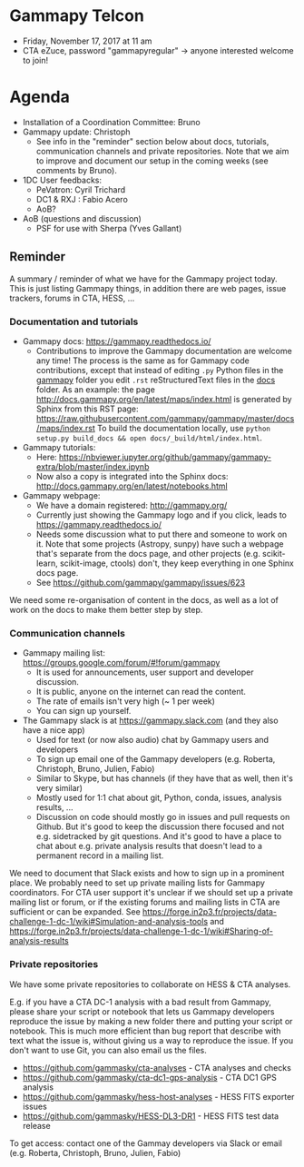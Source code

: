 # Gammapy Telcon

* Friday, November 17, 2017 at 11 am
* CTA eZuce, password "gammapyregular" -> anyone interested welcome to join!

# Agenda

* Installation of a Coordination Committee: Bruno
* Gammapy update: Christoph
  * See info in the "reminder" section below about docs, tutorials, communication channels and private repositories.
    Note that we aim to improve and document our setup in the coming weeks (see comments by Bruno).
* 1DC User feedbacks:
    * PeVatron: Cyril Trichard 
    * DC1 & RXJ : Fabio Acero
    * AoB?
* AoB (questions and discussion)
    * PSF for use with Sherpa (Yves Gallant)

## Reminder

A summary / reminder of what we have for the Gammapy project today.
This is just listing Gammapy things, in addition there are web pages, issue trackers, forums in CTA, HESS, ...

### Documentation and tutorials

* Gammapy docs: https://gammapy.readthedocs.io/
  * Contributions to improve the Gammapy documentation are welcome any time!
    The process is the same as for Gammapy code contributions, except that instead of editing
    `.py` Python files in the [gammapy](https://github.com/gammapy/gammapy/tree/master/gammapy) folder
    you edit `.rst` reStructuredText files in the [docs](https://github.com/gammapy/gammapy/tree/master/docs)
    folder. As an example: the page http://docs.gammapy.org/en/latest/maps/index.html is generated by Sphinx
    from this RST page: https://raw.githubusercontent.com/gammapy/gammapy/master/docs/maps/index.rst
    To build the documentation locally, use `python setup.py build_docs && open docs/_build/html/index.html`.
* Gammapy tutorials:
  * Here: https://nbviewer.jupyter.org/github/gammapy/gammapy-extra/blob/master/index.ipynb
  * Now also a copy is integrated into the Sphinx docs: http://docs.gammapy.org/en/latest/notebooks.html
* Gammapy webpage:
  * We have a domain registered: http://gammapy.org/
  * Currently just showing the Gammapy logo and if you click, leads to https://gammapy.readthedocs.io/
  * Needs some discussion what to put there and someone to work on it.
    Note that some projects (Astropy, sunpy) have such a webpage that's separate from the docs page,
    and other projects (e.g. scikit-learn, scikit-image, ctools) don't, they keep everything in one Sphinx docs page.
  * See https://github.com/gammapy/gammapy/issues/623

We need some re-organisation of content in the docs, as well as a lot of work on the docs to make
them better step by step.

### Communication channels

* Gammapy mailing list: https://groups.google.com/forum/#!forum/gammapy
  * It is used for announcements, user support and developer discussion.
  * It is public, anyone on the internet can read the content.
  * The rate of emails isn't very high (~ 1 per week)
  * You can sign up yourself.
* The Gammapy slack is at https://gammapy.slack.com (and they also have a nice app)
  * Used for text (or now also audio) chat by Gammapy users and developers
  * To sign up email one of the Gammapy developers (e.g. Roberta, Christoph, Bruno, Julien, Fabio)
  * Similar to Skype, but has channels (if they have that as well, then it's very similar)
  * Mostly used for 1:1 chat about git, Python, conda, issues, analysis results, ...
  * Discussion on code should mostly go in issues and pull requests on Github.
    But it's good to keep the discussion there focused and not e.g. sidetracked by git questions.
    And it's good to have a place to chat about e.g. private analysis results that doesn't lead
    to a permanent record in a mailing list.

We need to document that Slack exists and how to sign up in a prominent place.
We probably need to set up private mailing lists for Gammapy coordinators.
For CTA user support it's unclear if we should set up a private mailing list or forum,
or if the existing forums and mailing lists in CTA are sufficient or can be expanded.
See https://forge.in2p3.fr/projects/data-challenge-1-dc-1/wiki#Simulation-and-analysis-tools
and https://forge.in2p3.fr/projects/data-challenge-1-dc-1/wiki#Sharing-of-analysis-results

### Private repositories

We have some private repositories to collaborate on HESS & CTA analyses.

E.g. if you have a CTA DC-1 analysis with a bad result from Gammapy, please share your script
or notebook that lets us Gammapy developers reproduce the issue by making a new folder there
and putting your script or notebook. This is much more efficient than bug report that describe
with text what the issue is, without giving us a way to reproduce the issue. If you don't want
to use Git, you can also email us the files.

* https://github.com/gammasky/cta-analyses - CTA analyses and checks
* https://github.com/gammasky/cta-dc1-gps-analysis - CTA DC1 GPS analysis
* https://github.com/gammasky/hess-host-analyses - HESS FITS exporter issues
* https://github.com/gammasky/HESS-DL3-DR1 - HESS FITS test data release

To get access: contact one of the Gammay developers via Slack or email (e.g. Roberta, Christoph, Bruno, Julien, Fabio)
